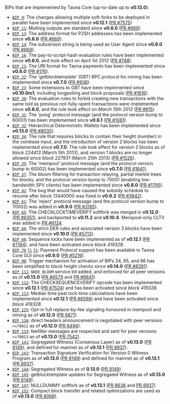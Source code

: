 BIPs that are implemented by Taona Core (up-to-date up to **v0.13.0**):

* [`BIP 9`](https://github.com/taona/bips/blob/master/bip-0009.mediawiki): The changes allowing multiple soft-forks to be deployed in parallel have been implemented since **v0.12.1**  ([PR #7575](https://github.com/TaonaProject/Taonacoin/pull/7575))
* [`BIP 11`](https://github.com/taona/bips/blob/master/bip-0011.mediawiki): Multisig outputs are standard since **v0.6.0** ([PR #669](https://github.com/TaonaProject/Taonacoin/pull/669)).
* [`BIP 13`](https://github.com/taona/bips/blob/master/bip-0013.mediawiki): The address format for P2SH addresses has been implemented since **v0.6.0** ([PR #669](https://github.com/TaonaProject/Taonacoin/pull/669)).
* [`BIP 14`](https://github.com/taona/bips/blob/master/bip-0014.mediawiki): The subversion string is being used as User Agent since **v0.6.0** ([PR #669](https://github.com/TaonaProject/Taonacoin/pull/669)).
* [`BIP 16`](https://github.com/taona/bips/blob/master/bip-0016.mediawiki): The pay-to-script-hash evaluation rules have been implemented since **v0.6.0**, and took effect on *April 1st 2012* ([PR #748](https://github.com/TaonaProject/Taonacoin/pull/748)).
* [`BIP 21`](https://github.com/taona/bips/blob/master/bip-0021.mediawiki): The URI format for Taona payments has been implemented since **v0.6.0** ([PR #176](https://github.com/TaonaProject/Taonacoin/pull/176)).
* [`BIP 22`](https://github.com/taona/bips/blob/master/bip-0022.mediawiki): The 'getblocktemplate' (GBT) RPC protocol for mining has been implemented since **v0.7.0** ([PR #936](https://github.com/TaonaProject/Taonacoin/pull/936)).
* [`BIP 23`](https://github.com/taona/bips/blob/master/bip-0023.mediawiki): Some extensions to GBT have been implemented since **v0.10.0rc1**, including longpolling and block proposals ([PR #1816](https://github.com/TaonaProject/Taonacoin/pull/1816)).
* [`BIP 30`](https://github.com/taona/bips/blob/master/bip-0030.mediawiki): The evaluation rules to forbid creating new transactions with the same txid as previous not-fully-spent transactions were implemented since **v0.6.0**, and the rule took effect on *March 15th 2012* ([PR #915](https://github.com/TaonaProject/Taonacoin/pull/915)).
* [`BIP 31`](https://github.com/taona/bips/blob/master/bip-0031.mediawiki): The 'pong' protocol message (and the protocol version bump to 60001) has been implemented since **v0.6.1** ([PR #1081](https://github.com/TaonaProject/Taonacoin/pull/1081)).
* [`BIP 32`](https://github.com/taona/bips/blob/master/bip-0032.mediawiki): Hierarchical Deterministic Wallets has been implemented since **v0.13.0** ([PR #8035](https://github.com/TaonaProject/Taonacoin/pull/8035)).
* [`BIP 34`](https://github.com/taona/bips/blob/master/bip-0034.mediawiki): The rule that requires blocks to contain their height (number) in the coinbase input, and the introduction of version 2 blocks has been implemented since **v0.7.0**. The rule took effect for version 2 blocks as of *block 224413* (March 5th 2013), and version 1 blocks are no longer allowed since *block 227931* (March 25th 2013) ([PR #1526](https://github.com/TaonaProject/Taonacoin/pull/1526)).
* [`BIP 35`](https://github.com/taona/bips/blob/master/bip-0035.mediawiki): The 'mempool' protocol message (and the protocol version bump to 60002) has been implemented since **v0.7.0** ([PR #1641](https://github.com/TaonaProject/Taonacoin/pull/1641)).
* [`BIP 37`](https://github.com/taona/bips/blob/master/bip-0037.mediawiki): The bloom filtering for transaction relaying, partial merkle trees for blocks, and the protocol version bump to 70001 (enabling low-bandwidth SPV clients) has been implemented since **v0.8.0** ([PR #1795](https://github.com/TaonaProject/Taonacoin/pull/1795)).
* [`BIP 42`](https://github.com/taona/bips/blob/master/bip-0042.mediawiki): The bug that would have caused the subsidy schedule to resume after block 13440000 was fixed in **v0.9.2** ([PR #3842](https://github.com/TaonaProject/Taonacoin/pull/3842)).
* [`BIP 61`](https://github.com/taona/bips/blob/master/bip-0061.mediawiki): The 'reject' protocol message (and the protocol version bump to 70002) was added in **v0.9.0** ([PR #3185](https://github.com/TaonaProject/Taonacoin/pull/3185)).
* [`BIP 65`](https://github.com/taona/bips/blob/master/bip-0065.mediawiki): The CHECKLOCKTIMEVERIFY softfork was merged in **v0.12.0** ([PR #6351](https://github.com/TaonaProject/Taonacoin/pull/6351)), and backported to **v0.11.2** and **v0.10.4**. Mempool-only CLTV was added in [PR #6124](https://github.com/TaonaProject/Taonacoin/pull/6124).
* [`BIP 66`](https://github.com/taona/bips/blob/master/bip-0066.mediawiki): The strict DER rules and associated version 3 blocks have been implemented since **v0.10.0** ([PR #5713](https://github.com/TaonaProject/Taonacoin/pull/5713)).
* [`BIP 68`](https://github.com/taona/bips/blob/master/bip-0068.mediawiki): Sequence locks have been implemented as of **v0.12.1**  ([PR #7184](https://github.com/TaonaProject/Taonacoin/pull/7184)), and have been activated since *block 419328*.
* [`BIP 70`](https://github.com/taona/bips/blob/master/bip-0070.mediawiki) [`71`](https://github.com/taona/bips/blob/master/bip-0071.mediawiki) [`72`](https://github.com/taona/bips/blob/master/bip-0072.mediawiki): Payment Protocol support has been available in Taona Core GUI since **v0.9.0** ([PR #5216](https://github.com/TaonaProject/Taonacoin/pull/5216)).
* [`BIP 90`](https://github.com/taona/bips/blob/master/bip-0090.mediawiki): Trigger mechanism for activation of BIPs 34, 65, and 66 has been simplified to block height checks since **v0.14.0** ([PR #8391](https://github.com/TaonaProject/Taonacoin/pull/8391)).
* [`BIP 111`](https://github.com/taona/bips/blob/master/bip-0111.mediawiki): `NODE_BLOOM` service bit added, and enforced for all peer versions as of **v0.13.0** ([PR #6579](https://github.com/TaonaProject/Taonacoin/pull/6579) and [PR #6641](https://github.com/TaonaProject/Taonacoin/pull/6641)).
* [`BIP 112`](https://github.com/taona/bips/blob/master/bip-0112.mediawiki): The CHECKSEQUENCEVERIFY opcode has been implemented since **v0.12.1** ([PR #7524](https://github.com/TaonaProject/Taonacoin/pull/7524)) and has been activated since *block 419328*.
* [`BIP 113`](https://github.com/taona/bips/blob/master/bip-0113.mediawiki): Median time past lock-time calculations have been implemented since **v0.12.1** ([PR #6566](https://github.com/TaonaProject/Taonacoin/pull/6566)) and have been activated since *block 419328*.
* [`BIP 125`](https://github.com/taona/bips/blob/master/bip-0125.mediawiki): Opt-in full replace-by-fee signaling honoured in mempool and mining as of **v0.12.0** ([PR 6871](https://github.com/TaonaProject/Taonacoin/pull/6871)).
* [`BIP 130`](https://github.com/taona/bips/blob/master/bip-0130.mediawiki): direct headers announcement is negotiated with peer versions `>=70012` as of **v0.12.0** ([PR 6494](https://github.com/TaonaProject/Taonacoin/pull/6494)).
* [`BIP 133`](https://github.com/taona/bips/blob/master/bip-0133.mediawiki): feefilter messages are respected and sent for peer versions `>=70013` as of **v0.13.0** ([PR 7542](https://github.com/TaonaProject/Taonacoin/pull/7542)).
* [`BIP 141`](https://github.com/taona/bips/blob/master/bip-0141.mediawiki): Segregated Witness (Consensus Layer) as of **v0.13.0** ([PR 8149](https://github.com/TaonaProject/Taonacoin/pull/8149)), and defined for mainnet as of **v0.13.1** ([PR 8937](https://github.com/TaonaProject/Taonacoin/pull/8937)).
* [`BIP 143`](https://github.com/taona/bips/blob/master/bip-0143.mediawiki): Transaction Signature Verification for Version 0 Witness Program as of **v0.13.0** ([PR 8149](https://github.com/TaonaProject/Taonacoin/pull/8149)) and defined for mainnet as of **v0.13.1** ([PR 8937](https://github.com/TaonaProject/Taonacoin/pull/8937)).
* [`BIP 144`](https://github.com/taona/bips/blob/master/bip-0144.mediawiki): Segregated Witness as of **0.13.0** ([PR 8149](https://github.com/TaonaProject/Taonacoin/pull/8149)).
* [`BIP 145`](https://github.com/taona/bips/blob/master/bip-0145.mediawiki): getblocktemplate updates for Segregated Witness as of **v0.13.0** ([PR 8149](https://github.com/TaonaProject/Taonacoin/pull/8149)).
* [`BIP 147`](https://github.com/taona/bips/blob/master/bip-0147.mediawiki): NULLDUMMY softfork as of **v0.13.1** ([PR 8636](https://github.com/TaonaProject/Taonacoin/pull/8636) and [PR 8937](https://github.com/TaonaProject/Taonacoin/pull/8937)).
* [`BIP 152`](https://github.com/taona/bips/blob/master/bip-0152.mediawiki): Compact block transfer and related optimizations are used as of **v0.13.0** ([PR 8068](https://github.com/TaonaProject/Taonacoin/pull/8068)).
